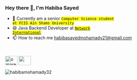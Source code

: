 ### Hey there 👋, I'm Habiba Sayed 
- 🔭 Currently am a senior <code><span style="background-color: #FFFF00">Computer Science student at FCIS Ain Shams University</span></code> 
- 😄 Java Backend Developer at <code><span style="background-color: #FFFF00" ><a href="#">Network International</a></span></code> 
- 📫 How to reach me habibasayedmohamady21@gmail.com <br> <a href="https://www.linkedin.com/in/habiba-sayed" target="blank">
 <br>
  
 <img align="center" src="https://raw.githubusercontent.com/rahuldkjain/github-profile-readme-generator/master/src/images/icons/Social/linked-in-alt.svg" alt="omarelsherif010" height="30" width="40" /></a> <a href="https://www.facebook.com/profile.php?id=100009340015773" target="blank">
<img align="center" src="https://raw.githubusercontent.com/rahuldkjain/github-profile-readme-generator/master/src/images/icons/Social/facebook.svg" alt="" height="30" width="40" /></a> </p> <p><img align="left" src="https://github-readme-stats.vercel.app/api/top-langs?username=habibamohamady32&show_icons=true&locale=en&layout=compact" alt="habibamohamady32"/></p>
